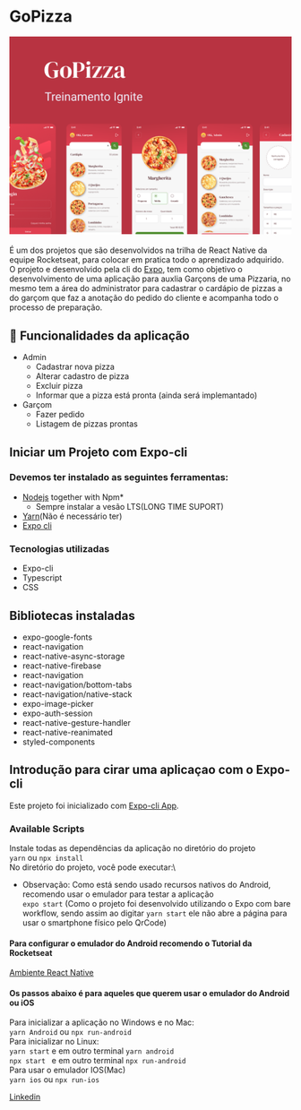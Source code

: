 # GoPizza

![Capa_projeto](./.github/Capa.png)
\
\
É um dos projetos que são desenvolvidos na trilha de React Native da equipe Rocketseat, para colocar em pratica todo o aprendizado adquirido.\
O projeto e desenvolvido pela cli do [Expo](https://docs.expo.dev/), tem como objetivo o desenvolvimento de uma aplicação para auxlia Garçons de uma Pizzaria, no mesmo tem a área do administrator para cadastrar o cardápio de pizzas a do garçom que faz a anotação do pedido do cliente e acompanha todo o processo de preparação.



## 🔨 Funcionalidades da aplicação
* Admin
    * Cadastrar nova pizza
    * Alterar cadastro de pizza
    * Excluir pizza
    * Informar que a pizza está pronta (ainda será implemantado)
* Garçom
    * Fazer pedido
    * Listagem de pizzas prontas

## Iniciar um Projeto com Expo-cli
### Devemos ter instalado as seguintes ferramentas:
* [Nodejs](https://nodejs.org/en/) together with Npm*
    * Sempre instalar a vesão LTS(LONG TIME SUPORT)
* [Yarn](https://yarnpkg.com/)(Não é necessário ter)
* [Expo cli](https://docs.expo.dev/get-started/installation/)

### Tecnologias utilizadas
* Expo-cli
* Typescript
* CSS

## Bibliotecas instaladas
* expo-google-fonts
* react-navigation
* react-native-async-storage
* react-native-firebase
* react-navigation
* react-navigation/bottom-tabs
* react-navigation/native-stack
* expo-image-picker
* expo-auth-session
* react-native-gesture-handler
* react-native-reanimated
* styled-components

## Introdução para cirar uma aplicaçao com o Expo-cli
Este projeto foi inicializado com [Expo-cli App](https://docs.expo.dev/).

### Available Scripts
Instale todas as dependências da aplicação no diretório do projeto\
`yarn` ou `npx install`\
No diretório do projeto, você pode executar:\
- Observação: Como está sendo usado recursos nativos do Android, recomendo usar o emulador para testar a aplicação\
`expo start` (Como o projeto foi desenvolvido utilizando o Expo com bare workflow, sendo assim ao digitar `yarn start` ele não abre a página para usar o smartphone físico pelo QrCode)

#### Para configurar o emulador do Android recomendo o Tutorial da Rocketseat 
[Ambiente React Native](https://react-native.rocketseat.dev/)
#### Os passos abaixo é para aqueles que querem usar o emulador do Android ou iOS
Para inicializar a aplicação no Windows e no Mac:\
`yarn Android` ou `npx run-android`\
Para inicializar no Linux:\
`yarn start` e em outro terminal `yarn android`\
`npx start ` e em outro terminal `npx run-android`\
Para usar o emulador IOS(Mac)\
`yarn ios` ou `npx run-ios`

[Linkedin](www.linkedin.com/in/rafael-rocha-dos-santos-7b133410b)

